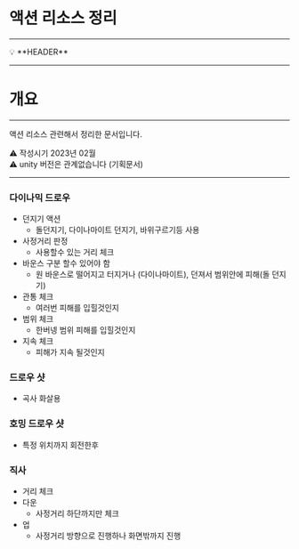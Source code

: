 # 액션 리소스 정리

---

<aside>
💡 **HEADER**

</aside>

---

# 개요

---

액션 리소스 관련해서 정리한 문서입니다.

<aside>
⚠️ 작성시기 2023년 02월
</aside>
  
<aside>
⚠️ unity 버전은 관계없습니다 (기획문서)
</aside>


***

### 다이나믹 드로우
- 던지기 액션
  - 돌던지기, 다이나마이트 던지기, 바위구르기등 사용
- 사정거리 판정
  - 사용할수 있는 거리 체크    
- 바운스 구분 할수 있어야 함 
  - 원 바운스로 떨어지고 터지거나 (다이나마이트), 던져서 범위안에 피해(돌 던지기) 
- 관통 체크
  - 여러번 피해를 입힐것인지    
- 범위 체크
  - 한버넹 범위 피해를 입힐것인지 
- 지속 체크
  - 피해가 지속 될것인지  

### 드로우 샷
- 곡사 화살용 

### 호밍 드로우 샷
- 특정 위치까지 회전한후 

### 직사
- 거리 체크
- 다운
  - 사정거리 하단까지만 체크
- 업 
  - 사정거리 방향으로 진행하나 화면밖까지 진행 




